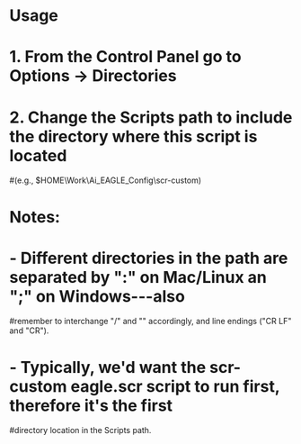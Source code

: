 # Usage
# 1. From the Control Panel go to Options -> Directories
# 2. Change the Scripts path to include the directory where this script is located 
#(e.g., $HOME\Work\Ai_EAGLE_Config\scr-custom)
# Notes:
# - Different directories in the path are separated by ":" on Mac/Linux an ";" on Windows---also
#remember to interchange "/" and "\" accordingly, and line endings ("CR LF" and "CR").
# - Typically, we'd want the scr-custom eagle.scr script to run first, therefore it's the first
#directory location in the Scripts path.